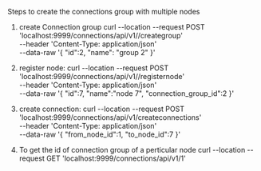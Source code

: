 Steps to create the connections group with multiple nodes

1. create Connection group 
      curl --location --request POST 'localhost:9999/connections/api/v1//creategroup' \
      --header 'Content-Type: application/json' \
      --data-raw '{
          "id":2,
          "name": "group 2"
      }'

2. register node:
      curl --location --request POST 'localhost:9999/connections/api/v1//registernode' \
      --header 'Content-Type: application/json' \
      --data-raw '{
          "id":7,
          "name":"node 7",
          "connection_group_id":2
      }'

3. create connection:
      curl --location --request POST 'localhost:9999/connections/api/v1/createconnections' \
      --header 'Content-Type: application/json' \
      --data-raw '{
          "from_node_id":1,
          "to_node_id":7
      }'

4. To get the id of connection group of a perticular node
     curl --location --request GET 'localhost:9999/connections/api/v1/1'
